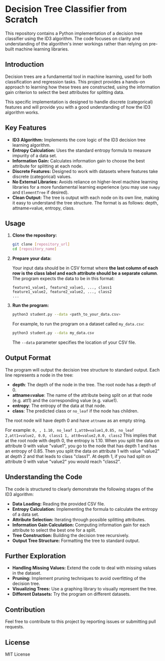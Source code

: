 # Decision Tree Classifier from Scratch

This repository contains a Python implementation of a decision tree classifier using the ID3 algorithm.  The code focuses on clarity and understanding of the algorithm's inner workings rather than relying on pre-built machine learning libraries. 

## Introduction

Decision trees are a fundamental tool in machine learning, used for both classification and regression tasks.  This project provides a hands-on approach to learning how these trees are constructed, using the information gain criterion to select the best attributes for splitting data. 

This specific implementation is designed to handle discrete (categorical) features and will provide you with a good understanding of how the ID3 algorithm works. 

## Key Features

*   **ID3 Algorithm:** Implements the core logic of the ID3 decision tree learning algorithm.
*   **Entropy Calculation:** Uses the standard entropy formula to measure impurity of a data set.
*   **Information Gain:** Calculates information gain to choose the best attribute for splitting at each node.
*   **Discrete Features:** Designed to work with datasets where features take discrete (categorical) values.
*   **No External Libraries:** Avoids reliance on higher-level machine learning libraries for a more fundamental learning experience (you may use `numpy` and `ElementTree` if desired).
*   **Clean Output:** The tree is output with each node on its own line, making it easy to understand the tree structure. The format is as follows: depth, attname=value, entropy, class.

## Usage

1.  **Clone the repository:**

    ```bash
    git clone [repository_url]
    cd [repository_name]
    ```

2.  **Prepare your data:**

    Your input data should be in CSV format where **the last column of each row is the class label and each attribute should be a separate column**. The program expects the data to be in this format:

    ```csv
    feature1_value1, feature2_value1, ..., class1
    feature1_value2, feature2_value2, ..., class2
    ...
    ```

3.  **Run the program:**

    ```bash
    python3 student.py --data <path_to_your_data.csv>
    ```
    
    For example, to run the program on a dataset called `my_data.csv`:
    
     ```bash
     python3 student.py --data my_data.csv
     ```
    
    The `--data` parameter specifies the location of your CSV file.

## Output Format

The program will output the decision tree structure to standard output. Each line represents a node in the tree:

*   **depth**: The depth of the node in the tree. The root node has a depth of 0.
*   **attname=value**: The name of the attribute being split on at that node (e.g. att1) and the corresponding value (e.g. value1).
*   **entropy**: The entropy of the data at that node. 
*   **class**: The predicted class or `no_leaf` if the node has children.

The root node will have depth 0 and have `attname` as an empty string.

For example:
    ```
    0, , 1.10, no_leaf
    1,att0=value1,0.85, no_leaf
    2,att1=value2, 0.0, class1
    1, att0=value2,0.0, class2
    ```
    This implies that at the root node with depth 0, the entropy is 1.10. When you split the data on attribute 0 with value "value1", you go to the node that has depth 1 and has an entropy of 0.85. Then you split the data on attribute 1 with value "value2" at depth 2 and that leads to class "class1". At depth 1, if you had split on attribute 0 with value "value2" you would reach "class2".

## Understanding the Code

The code is structured to clearly demonstrate the following stages of the ID3 algorithm:

*   **Data Loading:** Reading the provided CSV file.
*   **Entropy Calculation:** Implementing the formula to calculate the entropy of a data set.
*   **Attribute Selection:** Iterating through possible splitting attributes.
*   **Information Gain Calculation:** Computing information gain for each attribute to select the best one for a split.
*   **Tree Construction:** Building the decision tree recursively.
*   **Output Tree Structure:** Formatting the tree to standard output.

## Further Exploration

*   **Handling Missing Values:** Extend the code to deal with missing values in the dataset.
*   **Pruning:** Implement pruning techniques to avoid overfitting of the decision tree.
*   **Visualizing Trees:** Use a graphing library to visually represent the tree.
*   **Different Datasets:** Try the program on different datasets.

## Contribution

Feel free to contribute to this project by reporting issues or submitting pull requests.

## License

MIT License
